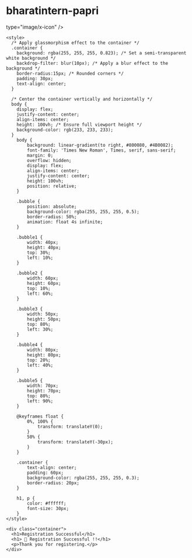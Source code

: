 # bharatintern-papri
  type="image/x-icon"
    />
    <meta name="viewport" content="width=device-width, initial-scale=1.0" />
    <title>Registration Successful</title>
  </head>
  <body
  >
    <title>Registration Complete</title>

    <style>
      /* Apply glassmorphism effect to the container */
      .container {
        background: rgba(255, 255, 255, 0.823); /* Set a semi-transparent white background */
        backdrop-filter: blur(10px); /* Apply a blur effect to the background */
        border-radius:15px; /* Rounded corners */
        padding: 30px;
        text-align: center;
      }

      /* Center the container vertically and horizontally */
      body {
        display: flex;
        justify-content: center;
        align-items: center;
        height: 100vh; /* Ensure full viewport height */
        background-color: rgb(233, 233, 233);
      }
        body {
            background: linear-gradient(to right, #800080, #4B0082); 
            font-family: 'Times New Roman', Times, serif, sans-serif;
            margin: 0;
            overflow: hidden; 
            display: flex;
            align-items: center;
            justify-content: center;
            height: 100vh; 
            position: relative;
        }

        .bubble {
            position: absolute;
            background-color: rgba(255, 255, 255, 0.5); 
            border-radius: 50%;
            animation: float 4s infinite; 
        }

        .bubble1 {
            width: 40px;
            height: 40px;
            top: 30%;
            left: 10%;
        }

        .bubble2 {
            width: 60px;
            height: 60px;
            top: 10%;
            left: 60%;
        }

        .bubble3 {
            width: 50px;
            height: 50px;
            top: 80%;
            left: 30%;
        }

        .bubble4 {
            width: 80px;
            height: 80px;
            top: 20%;
            left: 40%;
        }

        .bubble5 {
            width: 70px;
            height: 70px;
            top: 80%;
            left: 90%;
        }

        @keyframes float {
            0%, 100% {
                transform: translateY(0);
            }
            50% {
                transform: translateY(-30px);
            }
        }

        .container {
            text-align: center;
            padding: 60px;
            background-color: rgba(255, 255, 255, 0.3); 
            border-radius: 20px; 
        }

        h1, p {
            color: #ffffff; 
            font-size: 30px; 
        }
    </style>
  </head>
  <body>
    <div class="bubble bubble1"></div>
    <div class="bubble bubble2"></div>
    <div class="bubble bubble3"></div>
    <div class="bubble bubble4"></div>
    <div class="bubble bubble5"></div>

    <div class="container">
      <h1>Registration Successful</h1>
      <h1> 🎉 Registration Successful !!</h1>
      <p>Thank you for registering.</p>
    </div>
  </body>
